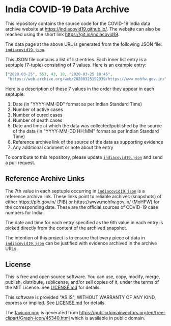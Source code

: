 India COVID-19 Data Archive
===========================

This repository contains the source code for the COVID-19 India data
archive website at <https://indiacovid19.github.io/>. The website can
also be reached using the short link <https://git.io/indiacovid19>.

The data page at the above URL is generated from the following JSON
file: [`indiacovid19.json`][1].

This JSON file contains a list of list entries. Each inner list entry is
a septuple (7-tuple) consisting of 7 values. Here is an example entry:

```json
["2020-03-25", 553, 43, 10, "2020-03-25 18:45",
 "https://web.archive.org/web/20200325192939/https://www.mohfw.gov.in/", ""]
```

Here is a description of these 7 values in the order they appear in each
septuple:

 1. Date (in "YYYY-MM-DD" format as per Indian Standard Time)
 2. Number of active cases
 3. Number of cured cases
 4. Number of death cases
 5. Date and time at which the data was collected/published by the
    source of the data (in "YYYY-MM-DD HH:MM" format as per Indian
    Standard Time)
 6. Reference archive link of the source of the data as supporting
    evidence
 7. Any additional comment or note about the entry

To contribute to this repository, please update [`indiacovid19.json`][1] and
send a pull request.

[1]: indiacovid19.json


Reference Archive Links
-----------------------

The 7th value in each septuple occurring in [`indiacovid19.json`][1] is
a reference archive link. These links point to reliable archives
(snapshots) of either <https://pib.gov.in/> (PIB) or
<https://www.mohfw.gov.in/> (MoHFW) for the corresponding date. These
are the official sources of COVID-19 case numbers for India.

The date and time for each entry specified as the 6th value in each
entry is picked directly from the content of the archived snapshot.

The intention of this project is to ensure that every piece of data in
[`indiacovid19.json`][1] can be justified with evidence archived in the
archive URLs.


License
-------

This is free and open source software. You can use, copy, modify,
merge, publish, distribute, sublicense, and/or sell copies of it,
under the terms of the MIT License. See [LICENSE.md][L] for details.

This software is provided "AS IS", WITHOUT WARRANTY OF ANY KIND,
express or implied. See [LICENSE.md][L] for details.

The [favicon.png](static/favicon.png) is generated from
<https://publicdomainvectors.org/en/free-clipart/Graph-icon/45340.html>
which is available in public domain.

[L]: LICENSE.md
